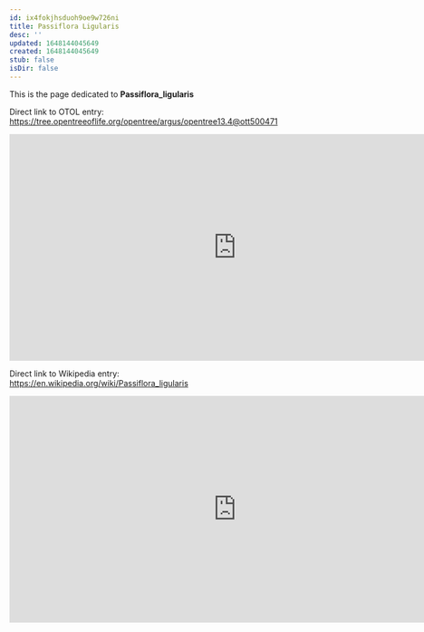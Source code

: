 ```yaml
---
id: ix4fokjhsduoh9oe9w726ni
title: Passiflora Ligularis
desc: ''
updated: 1648144045649
created: 1648144045649
stub: false
isDir: false
---
```

This is the page dedicated to **Passiflora_ligularis**


Direct link to OTOL entry: https://tree.opentreeoflife.org/opentree/argus/opentree13.4@ott500471



<html>
    <body>
    <iframe src="https://tree.opentreeoflife.org/opentree/argus/opentree13.4@ott500471"
    width="800" height="400" frameborder="0" allowfullscreen> </iframe>
    </body>
</html>
    


Direct link to Wikipedia entry: https://en.wikipedia.org/wiki/Passiflora_ligularis



<html>
    <body>
    <iframe src="https://en.wikipedia.org/wiki/Passiflora_ligularis"
    width="800" height="400" frameborder="0" allowfullscreen> </iframe>
    </body>
</html>
    
